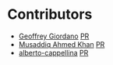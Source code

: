 # Contributors

- [Geoffrey Giordano](https://github.com/ggiordan) [PR](https://github.com/FlutterPlaza/no_screenshot/pull/29)
- [Musaddiq Ahmed Khan](https://github.com/Musaddiq625) [PR](https://github.com/FlutterPlaza/no_screenshot/pull/26)
- [alberto-cappellina](https://github.com/alberto-cappellina) [PR](https://github.com/FlutterPlaza/no_screenshot/pull/27)